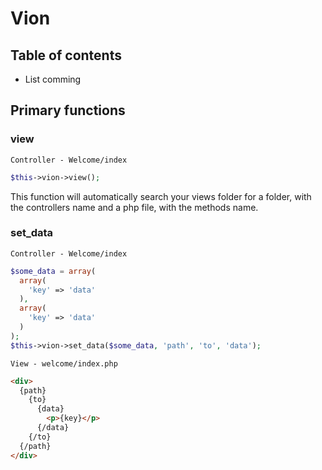 # Vion

## Table of contents

- List comming

## Primary functions

### view
```
Controller - Welcome/index
```
```php
$this->vion->view();
```
This function will automatically search your views folder for a folder, with the controllers name and a php file, with the methods name.

### set_data
```
Controller - Welcome/index
```
```php
$some_data = array(
  array(
    'key' => 'data'
  ),
  array(
    'key' => 'data'
  )
);
$this->vion->set_data($some_data, 'path', 'to', 'data');
```
```
View - welcome/index.php
```
```html
<div>
  {path}
    {to}
	  {data}
        <p>{key}</p>
	  {/data}
    {/to}
  {/path}
</div>
```